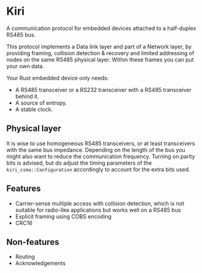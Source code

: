 # Kiri
A communication protocol for embedded devices attached to a half-duplex RS485 bus.

This protocol implements a Data link layer and part of a Network layer, by providing framing, collision detection & recovery and limited addressing of nodes on the same RS485 physical layer. Within these frames you can put your own data.

Your Rust embedded device only needs:
* A RS485 transceiver or a RS232 transceiver with a RS485 transceiver behind it.
* A source of entropy.
* A stable clock.

## Physical layer
It is wise to use homogeneous RS485 transceivers, or at least transceivers with the same bus impedance. Depending on the length of the bus you might also want to reduce the communication frequency. Turning on parity bits is advised, but do adjust the timing parameters of the `kiri_csma::Configuration` accordingly to account for the extra bits used.

## Features
* Carrier-sense multiple access with collision detection, which is not suitable for radio-like applications but works well on a RS485 bus
* Explicit framing using COBS encoding
* CRC16

## Non-features
* Routing
* Acknowledgements
